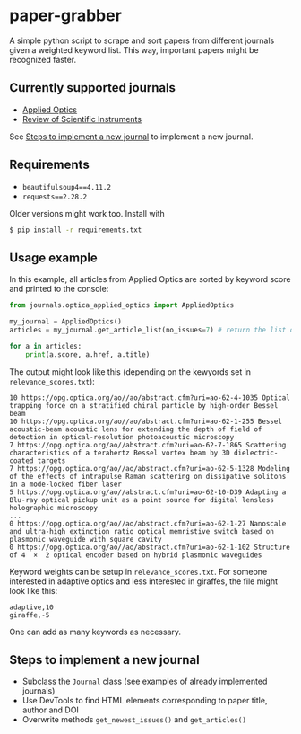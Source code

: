 # paper-grabber

A simple python script to scrape and sort papers from different journals given a weighted keyword list. This way, important papers might be recognized faster.

## Currently supported journals
- [Applied Optics](https://opg.optica.org/ao/home.cfm)
- [Review of Scientific Instruments](https://aip.scitation.org/journal/rsi)

See [Steps to implement a new journal](#steps-to-implement-a-new-journal) to implement a new journal.

## Requirements
- `beautifulsoup4==4.11.2`
- `requests==2.28.2`

Older versions might work too. Install with 
```bash
$ pip install -r requirements.txt
```


## Usage example
In this example, all articles from Applied Optics are sorted by keyword score and printed to the console:
```python
from journals.optica_applied_optics import AppliedOptics

my_journal = AppliedOptics()
articles = my_journal.get_article_list(no_issues=7) # return the list of articles sorted by keyword score

for a in articles:
    print(a.score, a.href, a.title)
```
The output might look like this (depending on the kewyords set in `relevance_scores.txt`):
```
10 https://opg.optica.org/ao//ao/abstract.cfm?uri=ao-62-4-1035 Optical trapping force on a stratified chiral particle by high-order Bessel beam
10 https://opg.optica.org/ao//ao/abstract.cfm?uri=ao-62-1-255 Bessel acoustic-beam acoustic lens for extending the depth of field of detection in optical-resolution photoacoustic microscopy
7 https://opg.optica.org/ao//abstract.cfm?uri=ao-62-7-1865 Scattering characteristics of a terahertz Bessel vortex beam by 3D dielectric-coated targets
7 https://opg.optica.org/ao//ao/abstract.cfm?uri=ao-62-5-1328 Modeling of the effects of intrapulse Raman scattering on dissipative solitons in a mode-locked fiber laser
5 https://opg.optica.org/ao//abstract.cfm?uri=ao-62-10-D39 Adapting a Blu-ray optical pickup unit as a point source for digital lensless holographic microscopy
...
0 https://opg.optica.org/ao//ao/abstract.cfm?uri=ao-62-1-27 Nanoscale and ultra-high extinction ratio optical memristive switch based on plasmonic waveguide with square cavity
0 https://opg.optica.org/ao//ao/abstract.cfm?uri=ao-62-1-102 Structure of 4  ×  2 optical encoder based on hybrid plasmonic waveguides
```

Keyword weights can be setup in `relevance_scores.txt`. For someone interested in adaptive optics and less interested in giraffes, the file might look like this:
```csv
adaptive,10
giraffe,-5
```
One can add as many keywords as necessary.

## Steps to implement a new journal
- Subclass the `Journal` class (see examples of already implemented journals)
- Use DevTools to find HTML elements corresponding to paper title, author and DOI
- Overwrite methods `get_newest_issues()` and `get_articles()`
